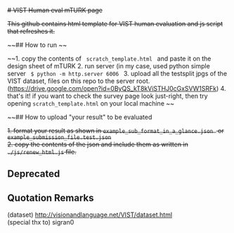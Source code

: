 ~~# VIST Human eval mTURK page~~

~~This github contains html template for VIST human evaluation and js script that refreshes it.~~

~~## How to run ~~

 ~~1. copy the contents of <code> scratch_template.html </code> and paste it on the design sheet of mTURK
 2. run server (in my case, used python simple server <code> $ python -m http.server 6006 </code>
 3. upload all the testsplit jpgs of the VIST dataset, files on this repo to the server root.  
   (https://drive.google.com/open?id=0ByQS_kT8kViSTHJ0cGxSVW1SRFk)
 4. that's it! if you want to check the survey page look just-right, then try opening <code>scratch_template.html</code> on your local machine ~~

~~## How to upload "your result" to be evaluated

 ~~1. format your result as shown in <code>example_sub_format_in_a_glance.json </code> or <code>example_submission_file.test.json</code>   
 2. copy the contents of the json and include them as written in <code>./js/renew_html.js</code> file.~~

## Deprecated

## Quotation Remarks

(dataset) http://visionandlanguage.net/VIST/dataset.html    
(special thx to) sigran0


